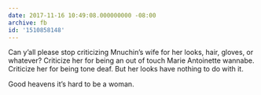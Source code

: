 ```yaml
---
date: 2017-11-16 10:49:08.000000000 -08:00
archive: fb
id: '1510858148'
---
```


Can y’all please stop criticizing Mnuchin’s wife for her looks, hair, gloves, or whatever? Criticize her for being an out of touch Marie Antoinette wannabe. Criticize her for being tone deaf. But her looks have nothing to do with it. 

Good heavens it’s hard to be a woman.
